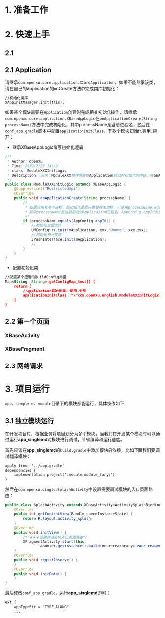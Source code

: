 
# 1. 准备工作




# 2. 快速上手

## 2.1 

## 2.1 Application

请继承`com.openxu.core.application.XCoreApplication`，如果不能继承该类，请在自己的Application的onCreate方法中完成类库初始化：
```xml
//初始化类库
XAppInitManager.init(this);
```

如果某个模块需要在`Application`创建时完成相关初始化操作，请继承`com.openxu.core.application.XBaseAppLogic`在`onApplicationCreate(String processName)`方法中完成初始化，其中processName是当前进程名，然后在`conf_app.gradle`脚本中配置`applicationInitClass`，有多个模块初始化类用`,`隔开：

- 继承XBaseAppLogic编写初始化逻辑

```Java
/**
 * Author: openXu
 * Time: 2019/2/23 14:49
 * class: ModuleXXXInitLogic
 * Description: 示例：ModuleXXX模块需要在Application启动时初始化的内容，在onApplicationCreate中完成初始化
 */
public class ModuleXXXInitLogic extends XBaseAppLogic {
    @SuppressLint("RestrictedApi")
    @Override
    public void onApplicationCreate(String processName) {
        /*
         * 如果应用有多个进程，而初始化逻辑只需要在主进程，可使用processName.equals(AppConfig.appId)判断，
         * 其中processName是当前启动的Applicaiton进程名，AppConfig.appId为应用包名（主进程）
         */
        if (processName.equals(AppConfig.appId)) {
            //初始化友盟统计
            UMConfigure.init(mApplication, xxx,"Umeng", xxx,xxx);
            //初始化极光推送
            JPushInterface.init(mApplication);
            //...
        }
    }
}
```

- 配置初始化类

```xml
//配置某个应用的BuildConfig常量
Map<String, String> getConfigMap_test() {
    return [
        //Application初始化类，使用,分割
        applicationInitClass :"\"com.openxu.english.ModuleXXXInitLogic,com.openxu.english.AppInitLogic\""
    ]
}
```

## 2.2 第一个页面

### XBaseActivity

### XBaseFragment


### 

## 2.3 网络请求






# 3. 项目运行

`app`、`templete`、`module`目录下的模块都能运行，具体操作如下

## 3.1 独立模块运行

在开发项目时，根据业务将项目划分为多个模块，当我们在开发某个模块时可以通过运行**app_singlemd**对模块进行调试，节省编译和运行速度。

首先应该在**app_singlemd**的`build.gradle`中添加模块的依赖，比如下面我们要调试翻译模块：

```xml
apply from: '../app.gradle'
dependencies {
    implementation project(':module:module_fanyi')
}
```

然后在`com.openxu.single.SplashActivity`中设置需要调试模块的入口页面路由：

```Java
public class SplashActivity extends XBaseActivity<ActivitySplashBinding, XBaseViewModel> {
    @Override
    public int getContentView(Bundle savedInstanceState) {
        return R.layout.activity_splash;
    }
    @Override
    public void initView() {
        /**★★★设置调试模块入口页面路由*/
        XFragmentActivity.start(this,
                ARouter.getInstance().build(RouterPathFanyi.PAGE_FRAGMENT_FANYI));
    }
    @Override
    public void registObserve() {
    }
    @Override
    public void initData() {
    }
}
```

最后修改`conf_app.gradle`，运行**app_singlemd**即可：

```xml
ext {
    appTypeStr = "TYPE_ALONG"
    ...
```

